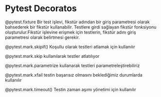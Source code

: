 # Pytest Decoratos


@pytest.fixture
Bir test işlevi, fikstür adından bir giriş parametresi olarak bahsederek bir fikstür kullanabilir.
Testlere girdi sağlayan fikstür fonksiyonu oluşturulur.Fikstür işlevine erişmek için testlerin, fikstür adını giriş parametresi olarak belirtmesi gerekir.

@pytest.mark.skipif() Koşullu olarak testleri atlamak için kullanılır

@pytest.mark.skip kullanılarak testler atlatılıyor

@pytest.mark.parametrize kullanarak testleri parametreleştirebiliriz

@pytest.mark.xfail testin başarısız olmasını beklediğimiz durumlarda kullanılır

@pytest.mark.timeout() Testin zaman aşımı yönetimi için kullanılır